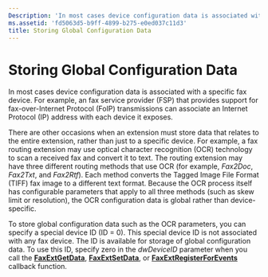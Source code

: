 ```yaml
---
Description: 'In most cases device configuration data is associated with a specific fax device.'
ms.assetid: 'fd5063d5-b9ff-4899-b275-e0ed037c11d3'
title: Storing Global Configuration Data
---
```


# Storing Global Configuration Data

In most cases device configuration data is associated with a specific fax device. For example, an fax service provider (FSP) that provides support for fax-over-Internet Protocol (FoIP) transmissions can associate an Internet Protocol (IP) address with each device it exposes.

There are other occasions when an extension must store data that relates to the entire extension, rather than just to a specific device. For example, a fax routing extension may use optical character recognition (OCR) technology to scan a received fax and convert it to text. The routing extension may have three different routing methods that use OCR (for example, *Fax2Doc*, *Fax2Txt*, and *Fax2Rtf*). Each method converts the Tagged Image File Format (TIFF) fax image to a different text format. Because the OCR process itself has configurable parameters that apply to all three methods (such as skew limit or resolution), the OCR configuration data is global rather than device-specific.

To store global configuration data such as the OCR parameters, you can specify a special device ID (ID = 0). This special device ID is not associated with any fax device. The ID is available for storage of global configuration data. To use this ID, specify zero in the *dwDeviceID* parameter when you call the [**FaxExtGetData**](-mfax-faxextgetdata.md), [**FaxExtSetData**](-mfax-faxextsetdata.md), or [**FaxExtRegisterForEvents**](-mfax-faxextregisterforevents.md) callback function.

 

 




